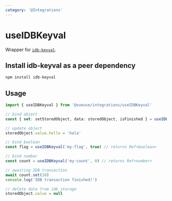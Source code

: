 ```yaml
---
category: '@Integrations'
---
```


# useIDBKeyval

Wrapper for [`idb-keyval`](https://www.npmjs.com/package/idb-keyval).


## Install idb-keyval as a peer dependency

```bash
npm install idb-keyval
```

## Usage

```ts
import { useIDBKeyval } from '@vueuse/integrations/useIDBKeyval'

// bind object
const { set: setStoredObject, data: storedObject, isFinished } = useIDBKeyval('my-idb-keyval-store', { hello: 'hi', greeting: 'Hello' })

// update object
storedObject.value.hello = 'hola'

// bind boolean
const flag = useIDBKeyval('my-flag', true) // returns Ref<boolean>

// bind number
const count = useIDBKeyval('my-count', 0) // returns Ref<number>

// awaiting IDB transaction
await count.set(10)
console.log('IDB transaction finished!')

// delete data from idb storage
storedObject.value = null
```
